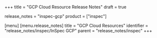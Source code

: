 +++
title = "GCP Cloud Resource Release Notes"
draft = true

release_notes = "inspec-gcp"
product = ["inspec"]

[menu]
  [menu.release_notes]
    title = "GCP Cloud Resources"
    identifier = "release_notes/inspec/InSpec GCP"
    parent = "release_notes/inspec"
+++
